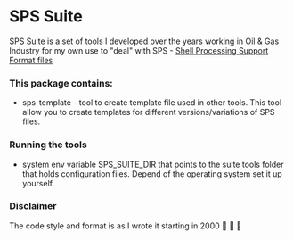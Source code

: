 # SPS Suite

SPS Suite is a set of tools I developed over the years working in Oil & Gas Industry for my own use to "deal" with SPS - [Shell Processing Support Format files](https://seg.org/Portals/0/SEG/News%20and%20Resources/Technical%20Standards/seg_sps_rev0.pdf)

### This package contains:
* sps-template - tool to create template file used in other tools. This tool allow you to create templates for different versions/variations of SPS files.


### Running the tools
* system env variable SPS_SUITE_DIR that points to the suite tools folder that holds configuration files. Depend of the operating system set it up yourself.

### Disclaimer
The code style and format is as I wrote it starting in 2000 🙈 🙉 🙊
